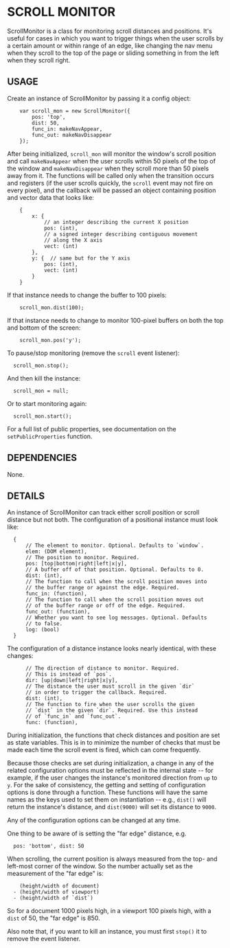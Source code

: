 # SCROLL MONITOR

ScrollMonitor is a class for monitoring scroll distances and
positions. It's useful for cases in which you want to trigger
things when the user scrolls by a certain amount or within range
of an edge, like changing the nav menu when they scroll to the
top of the page or sliding something in from the left when they
scroll right.


## USAGE

Create an instance of ScrollMonitor by passing it a config object:
```
    var scroll_mon = new ScrollMonitor({
        pos: 'top',
        dist: 50,
        func_in: makeNavAppear,
        func_out: makeNavDisappear
    });
```

After being initialized, `scroll_mon` will monitor the window's
scroll position and call `makeNavAppear` when the user scrolls
within 50 pixels of the top of the window and `makeNavDisappear`
when they scroll more than 50 pixels away from it. The functions
will be called only when the transition occurs and registers (if
the user scrolls quickly, the `scroll` event may not fire on
every pixel), and the callback will be passed an object
containing position and vector data that looks like:
```
    {
        x: {
            // an integer describing the current X position
            pos: (int),
            // a signed integer describing contiguous movement
            // along the X axis
            vect: (int)
        },
        y: {  // same but for the Y axis
            pos: (int),
            vect: (int)
        }
    }
```

If that instance needs to change the buffer to 100 pixels:
```
    scroll_mon.dist(100);
```

If that instance needs to change to monitor 100-pixel buffers
on both the top and bottom of the screen:
```
    scroll_mon.pos('y');
```

To pause/stop monitoring (remove the `scroll` event listener):
```
  scroll_mon.stop();
```

And then kill the instance:
```
  scroll_mon = null;
```

Or to start monitoring again:
```
  scroll_mon.start();
```

For a full list of public properties, see documentation on the
`setPublicProperties` function.


## DEPENDENCIES

None.


## DETAILS

An instance of ScrollMonitor can track either scroll position or
scroll distance but not both. The configuration of a positional
instance must look like:
```
  {
      // The element to monitor. Optional. Defaults to `window`.
      elem: (DOM element),
      // The position to monitor. Required.
      pos: [top|bottom|right|left|x|y],
      // A buffer off of that position. Optional. Defaults to 0.
      dist: (int),
      // The function to call when the scroll position moves into
      // the buffer range or against the edge. Required.
      func_in: (function),
      // The function to call when the scroll position moves out
      // of the buffer range or off of the edge. Required.
      func_out: (function),
      // Whether you want to see log messages. Optional. Defaults
      // to false.
      log: (bool)
  }
```

The configuration of a distance instance looks nearly identical,
with these changes:
```
      // The direction of distance to monitor. Required.
      // This is instead of `pos`.
      dir: [up|down|left|right|x|y],
      // The distance the user must scroll in the given `dir`
      // in order to trigger the callback. Required.
      dist: (int),
      // The function to fire when the user scrolls the given
      // `dist` in the given `dir`. Required. Use this instead
      // of `func_in` and `func_out`.
      func: (function),
```

During initialization, the functions that check distances and
position are set as state variables. This is in to minimize the
number of checks that must be made each time the scroll event is
fired, which can come frequently.

Because those checks are set during initialization, a change in
any of the related configuration options must be reflected in the
internal state -- for example, if the user changes the instance's
monitored direction from `up` to `y`. For the sake of consistency,
the getting and setting of configuration options is done through
a function. These functions will have the same names as the keys
used to set them on instantiation -- e.g., `dist()` will return
the instance's distance, and `dist(9000)` will set its distance
to `9000`.

Any of the configuration options can be changed at any time.

One thing to be aware of is setting the "far edge" distance, e.g.
```
  pos: 'bottom', dist: 50
```

When scrolling, the current position is always measured from the
top- and left-most corner of the window. So the number actually
set as the measurement of the "far edge" is:
```
    (height/width of document)
  - (height/width of viewport)
  - (height/width of `dist`)
```

So for a document 1000 pixels high, in a viewport 100 pixels high,
with a `dist` of 50, the "far edge" is 850.

Also note that, if you want to kill an instance, you must first
`stop()` it to remove the event listener.
